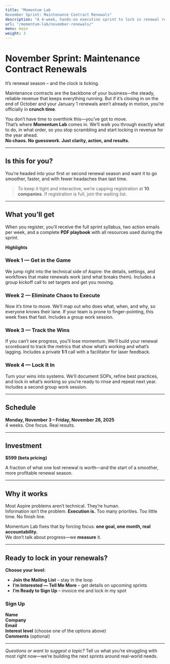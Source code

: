 ```yaml
---
title: "Momentum Lab
November Sprint: Maintenance Contract Renewals"
description: "A 4-week, hands-on execution sprint to lock in renewal revenue before year-end."
url: "/momentum-lab/november-renewals/"
menu: main
weight: 3
---
```


# November Sprint: Maintenance Contract Renewals

It’s renewal season – and the clock is ticking.

Maintenance contracts are the backbone of your business—the steady, reliable revenue that keeps everything running. But if it’s closing in on the end of October and your January 1 renewals aren’t already in motion, you’re officially in **crunch time**.

You don’t have time to overthink this—you’ve got to move.  
That’s where **Momentum Lab** comes in. We’ll walk you through exactly what to do, in what order, so you stop scrambling and start locking in revenue for the year ahead.  
**No chaos. No guesswork. Just clarity, action, and results.**

---

## Is this for you?

You’re headed into your first or second renewal season and want it to go smoother, faster, and with fewer headaches than last time.

> To keep it tight and interactive, we’re capping registration at **10 companies**. If registration is full, join the waiting list.

---

## What you’ll get

When you register, you’ll receive the full sprint syllabus, two action emails per week, and a complete **PDF playbook** with all resources used during the sprint.

**Highlights**

### Week 1 — Get in the Game
We jump right into the technical side of Aspire: the details, settings, and workflows that make renewals work (and what breaks them). Includes a group kickoff call to set targets and get you moving.

### Week 2 — Eliminate Chaos to Execute
Now it’s time to move. We’ll map out who does what, when, and why, so everyone knows their lane. If your team is prone to finger-pointing, this week fixes that fast. Includes a group work session.

### Week 3 — Track the Wins
If you can’t see progress, you’ll lose momentum. We’ll build your renewal scoreboard to track the metrics that show what’s working and what’s lagging. Includes a private **1:1** call with a facilitator for laser feedback.

### Week 4 — Lock It In
Turn your wins into systems. We’ll document SOPs, refine best practices, and lock in what’s working so you’re ready to rinse and repeat next year. Includes a second group work session.

---

## Schedule

**Monday, November 3 – Friday, November 28, 2025**  
4 weeks. One focus. Real results.

---

## Investment

**$599 (beta pricing)**

A fraction of what one lost renewal is worth—and the start of a smoother, more profitable renewal season.

---

## Why it works

Most Aspire problems aren’t technical. They’re human.  
Information isn’t the problem. **Execution is.** Too many priorities. Too little time. No finish line.

Momentum Lab fixes that by forcing focus: **one goal, one month, real accountability.**  
We don’t talk about progress—we **measure** it.

---

## Ready to lock in your renewals?

**Choose your level:**

- **Join the Mailing List** – stay in the loop  
- **I’m Interested — Tell Me More** – get details on upcoming sprints  
- **I’m Ready to Sign Up** – invoice me and lock in my spot

### Sign Up

**Name**  
**Company**  
**Email**  
**Interest level** (choose one of the options above)  
**Comments** (optional)

<div id="signup">
<!-- HubSpot form will be embedded here later -->
</div>

---

_Questions or want to suggest a topic?_ Tell us what you’re struggling with most right now—we’re building the next sprints around real-world needs.
